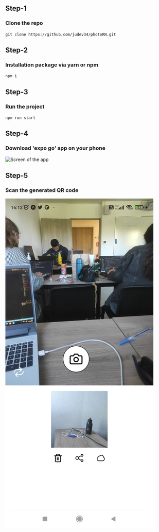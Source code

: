 ## Step-1

### Clone the repo

```
git clone https://github.com/judev34/photoRN.git
```
## Step-2
### Installation package via yarn or npm

```
npm i
```

## Step-3
### Run the project

```
npm run start
```
## Step-4
### Download 'expo go' app on your phone

![Screen of the app]()

## Step-5

### Scan the generated QR code

![Screen of the app](https://github.com/judev34/photoRN/blob/master/assets/Screenshot_2022-04-25-16-12-08-434_host.exp.exponent.jpg)

<br/>